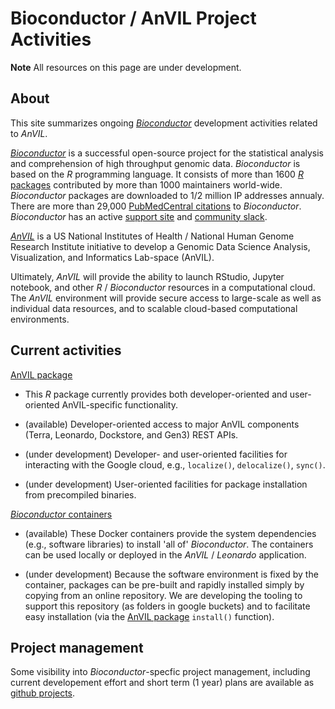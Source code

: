 # Bioconductor / AnVIL Project Activities

**Note** All resources on this page are under development.

## About

This site summarizes ongoing [_Bioconductor_][] development activities
related to _AnVIL_.

[_Bioconductor_][] is a successful open-source project for the
statistical analysis and comprehension of high throughput genomic
data. _Bioconductor_ is based on the _R_ programming language. It
consists of more than 1600 [_R_ packages][] contributed by more than
1000 maintainers world-wide. _Bioconductor_ packages are downloaded to 1/2
million IP addresses annualy. There are more than 29,000
[PubMedCentral citations][] to _Bioconductor_. _Bioconductor_ has an
active [support site][] and [community slack][].

[_AnVIL_][] is a US National Institutes of Health / National Human
Genome Research Institute initiative to develop a Genomic Data Science
Analysis, Visualization, and Informatics Lab-space (AnVIL).

Ultimately, _AnVIL_ will provide the ability to launch RStudio,
Jupyter notebook, and other _R_ / _Bioconductor_ resources in a
computational cloud. The _AnVIL_ environment will provide secure access
to large-scale as well as individual data resources, and to scalable
cloud-based computational environments.

[_Bioconductor_]: https://bioconductor.org
[_AnVIL_]: https://www.genome.gov/27569268/genomic-analysis-visualization-and-informatics-labspace-anvil/
[_R_ packages]: https://bioconductor.org/packages
[PubMedCentral citations]: https://www.ncbi.nlm.nih.gov/pmc/?term=bioconductor&sort=ePubDate
[support site]: https://support.bioconductor.org
[community slack]: https://bioc-community.herokuapp.com/

## Current activities

[AnVIL package][]

- This _R_ package currently provides both developer-oriented and
  user-oriented AnVIL-specific functionality.
  
- (available) Developer-oriented access to major AnVIL components (Terra,
  Leonardo, Dockstore, and Gen3) REST APIs.
  
- (under development) Developer- and user-oriented facilities for
  interacting with the Google cloud, e.g., `localize()`,
  `delocalize()`, `sync()`.
  
- (under development) User-oriented facilities for package
  installation from precompiled binaries.

[AnVIL package]: https://github.com/Bioconductor/AnVIL

[_Bioconductor_ containers][]

- (available) These Docker containers provide the system dependencies (e.g.,
  software libraries) to install 'all of' _Bioconductor_. The
  containers can be used locally or deployed in the _AnVIL_ /
  _Leonardo_ application. 
  
- (under development) Because the software environment is fixed by the
  container, packages can be pre-built and rapidly installed simply by
  copying from an online repository. We are developing the tooling to
  support this repository (as folders in google buckets) and to
  facilitate easy installation (via the [AnVIL package][] `install()`
  function).

[_Bioconductor_ containers]: https://github.com/Bioconductor/bioconductor_full

## Project management

Some visibility into _Bioconductor_-specfic project management,
including current developement effort and short term (1 year) plans
are available as [github projects][].

[github projects]: https://github.com/Bioconductor/AnVIL_Admin/projects
